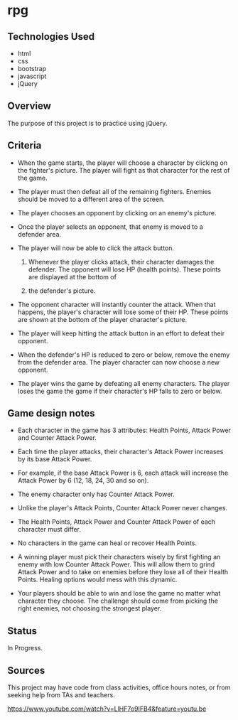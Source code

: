 # rpg

## Technologies Used

- html
- css
- bootstrap
- javascript
- jQuery

## Overview

The purpose of this project is to practice using jQuery.

## Criteria

- When the game starts, the player will choose a character by clicking on the fighter's picture. The player will fight as that character for the rest of the game.

- The player must then defeat all of the remaining fighters. Enemies should be moved to a different area of the screen.

- The player chooses an opponent by clicking on an enemy's picture.

- Once the player selects an opponent, that enemy is moved to a defender area.

- The player will now be able to click the attack button.

  1. Whenever the player clicks attack, their character damages the defender. The opponent will lose HP (health points). These points are displayed at the bottom of

  1. the defender's picture.

* The opponent character will instantly counter the attack. When that happens, the player's character will lose some of their HP. These points are shown at the bottom of the player character's picture.

* The player will keep hitting the attack button in an effort to defeat their opponent.

* When the defender's HP is reduced to zero or below, remove the enemy from the defender area. The player character can now choose a new opponent.

* The player wins the game by defeating all enemy characters. The player loses the game the game if their character's HP falls to zero or below.

## Game design notes

- Each character in the game has 3 attributes: Health Points, Attack Power and Counter Attack Power.

- Each time the player attacks, their character's Attack Power increases by its base Attack Power.

- For example, if the base Attack Power is 6, each attack will increase the Attack Power by 6 (12, 18, 24, 30 and so on).

- The enemy character only has Counter Attack Power.

- Unlike the player's Attack Points, Counter Attack Power never changes.

- The Health Points, Attack Power and Counter Attack Power of each character must differ.

- No characters in the game can heal or recover Health Points.

- A winning player must pick their characters wisely by first fighting an enemy with low Counter Attack Power. This will allow them to grind Attack Power and to take on enemies before they lose all of their Health Points. Healing options would mess with this dynamic.

- Your players should be able to win and lose the game no matter what character they choose. The challenge should come from picking the right enemies, not choosing the strongest player.

## Status

In Progress.

## Sources

This project may have code from class activities, office hours notes, or from seeking help from TAs and teachers.

https://www.youtube.com/watch?v=LlHF7o9IFB4&feature=youtu.be
